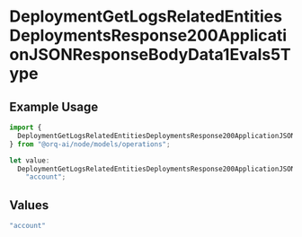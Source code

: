 # DeploymentGetLogsRelatedEntitiesDeploymentsResponse200ApplicationJSONResponseBodyData1Evals5Type

## Example Usage

```typescript
import {
  DeploymentGetLogsRelatedEntitiesDeploymentsResponse200ApplicationJSONResponseBodyData1Evals5Type,
} from "@orq-ai/node/models/operations";

let value:
  DeploymentGetLogsRelatedEntitiesDeploymentsResponse200ApplicationJSONResponseBodyData1Evals5Type =
    "account";
```

## Values

```typescript
"account"
```